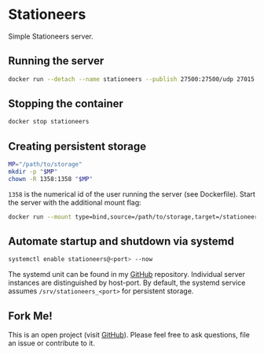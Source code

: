 # Stationeers
Simple Stationeers server.

## Running the server
```bash
docker run --detach --name stationeers --publish 27500:27500/udp 27015:27015/udp hetsh/stationeers
```

## Stopping the container
```bash
docker stop stationeers
```

## Creating persistent storage
```bash
MP="/path/to/storage"
mkdir -p "$MP"
chown -R 1358:1358 "$MP"
```
`1358` is the numerical id of the user running the server (see Dockerfile).
Start the server with the additional mount flag:
```bash
docker run --mount type=bind,source=/path/to/storage,target=/stationeers ...
```

## Automate startup and shutdown via systemd
```bash
systemctl enable stationeers@<port> --now
```
The systemd unit can be found in my [GitHub](https://github.com/Hetsh/docker-stationeers) repository. Individual server instances are distinguished by host-port. By default, the systemd service assumes `/srv/stationeers_<port>` for persistent storage.

## Fork Me!
This is an open project (visit [GitHub](https://github.com/Hetsh/docker-stationeers)). Please feel free to ask questions, file an issue or contribute to it.